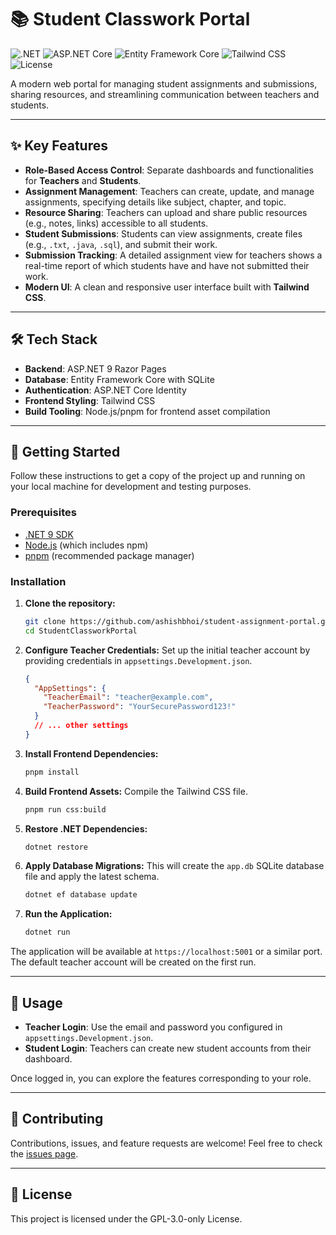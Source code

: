 # 📚 Student Classwork Portal

![.NET](https://img.shields.io/badge/.NET-9-blueviolet)
![ASP.NET Core](https://img.shields.io/badge/ASP.NET%20Core-Razor%20Pages-blue)
![Entity Framework Core](https://img.shields.io/badge/Entity%20Framework-Core-green)
![Tailwind CSS](https://img.shields.io/badge/Tailwind%20CSS-3-cyan)
![License](https://img.shields.io/badge/License-GPL--3.0--only-red)

A modern web portal for managing student assignments and submissions, sharing resources, and streamlining communication between teachers and students.

---

## ✨ Key Features

- **Role-Based Access Control**: Separate dashboards and functionalities for **Teachers** and **Students**.
- **Assignment Management**: Teachers can create, update, and manage assignments, specifying details like subject, chapter, and topic.
- **Resource Sharing**: Teachers can upload and share public resources (e.g., notes, links) accessible to all students.
- **Student Submissions**: Students can view assignments, create files (e.g., `.txt`, `.java`, `.sql`), and submit their work.
- **Submission Tracking**: A detailed assignment view for teachers shows a real-time report of which students have and have not submitted their work.
- **Modern UI**: A clean and responsive user interface built with **Tailwind CSS**.

---

## 🛠️ Tech Stack

- **Backend**: ASP.NET 9 Razor Pages
- **Database**: Entity Framework Core with SQLite
- **Authentication**: ASP.NET Core Identity
- **Frontend Styling**: Tailwind CSS
- **Build Tooling**: Node.js/pnpm for frontend asset compilation

---

## 🚀 Getting Started

Follow these instructions to get a copy of the project up and running on your local machine for development and testing purposes.

### Prerequisites

- [.NET 9 SDK](https://dotnet.microsoft.com/download/dotnet/9.0)
- [Node.js](https://nodejs.org/) (which includes npm)
- [pnpm](https://pnpm.io/installation) (recommended package manager)

### Installation

1.  **Clone the repository:**

    ```sh
    git clone https://github.com/ashishbhoi/student-assignment-portal.git
    cd StudentClassworkPortal
    ```

2.  **Configure Teacher Credentials:**
    Set up the initial teacher account by providing credentials in `appsettings.Development.json`.

    ```json
    {
      "AppSettings": {
        "TeacherEmail": "teacher@example.com",
        "TeacherPassword": "YourSecurePassword123!"
      }
      // ... other settings
    }
    ```

3.  **Install Frontend Dependencies:**

    ```sh
    pnpm install
    ```

4.  **Build Frontend Assets:**
    Compile the Tailwind CSS file.

    ```sh
    pnpm run css:build
    ```

5.  **Restore .NET Dependencies:**

    ```sh
    dotnet restore
    ```

6.  **Apply Database Migrations:**
    This will create the `app.db` SQLite database file and apply the latest schema.

    ```sh
    dotnet ef database update
    ```

7.  **Run the Application:**
    ```sh
    dotnet run
    ```

The application will be available at `https://localhost:5001` or a similar port. The default teacher account will be created on the first run.

---

## 📄 Usage

- **Teacher Login**: Use the email and password you configured in `appsettings.Development.json`.
- **Student Login**: Teachers can create new student accounts from their dashboard.

Once logged in, you can explore the features corresponding to your role.

---

## 🤝 Contributing

Contributions, issues, and feature requests are welcome! Feel free to check the [issues page](https://github.com/ashishbhoi/student-assignment-portal/issues).

---

## 📜 License

This project is licensed under the GPL-3.0-only License.
